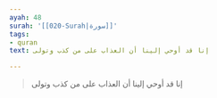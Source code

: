```yaml
---
ayah: 48
surah: '[[020-Surah|سورة]]'
tags:
- quran
text: إنا قد أوحي إلينا أن العذاب على من كذب وتولى

---
```

> إنا قد أوحي إلينا أن العذاب على من كذب وتولى
